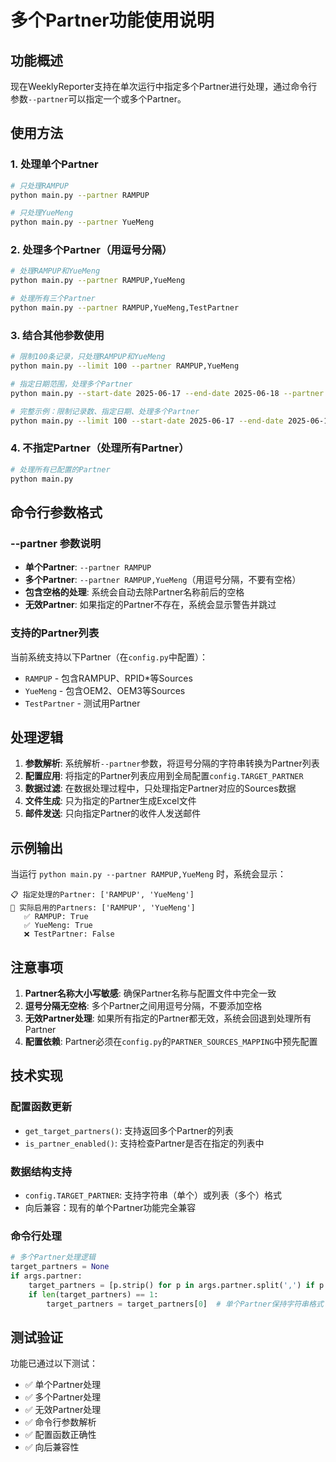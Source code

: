 # 多个Partner功能使用说明

## 功能概述

现在WeeklyReporter支持在单次运行中指定多个Partner进行处理，通过命令行参数`--partner`可以指定一个或多个Partner。

## 使用方法

### 1. 处理单个Partner
```bash
# 只处理RAMPUP
python main.py --partner RAMPUP

# 只处理YueMeng
python main.py --partner YueMeng
```

### 2. 处理多个Partner（用逗号分隔）
```bash
# 处理RAMPUP和YueMeng
python main.py --partner RAMPUP,YueMeng

# 处理所有三个Partner
python main.py --partner RAMPUP,YueMeng,TestPartner
```

### 3. 结合其他参数使用
```bash
# 限制100条记录，只处理RAMPUP和YueMeng
python main.py --limit 100 --partner RAMPUP,YueMeng

# 指定日期范围，处理多个Partner
python main.py --start-date 2025-06-17 --end-date 2025-06-18 --partner RAMPUP,YueMeng

# 完整示例：限制记录数、指定日期、处理多个Partner
python main.py --limit 100 --start-date 2025-06-17 --end-date 2025-06-18 --partner RAMPUP,YueMeng
```

### 4. 不指定Partner（处理所有Partner）
```bash
# 处理所有已配置的Partner
python main.py
```

## 命令行参数格式

### --partner 参数说明
- **单个Partner**: `--partner RAMPUP`
- **多个Partner**: `--partner RAMPUP,YueMeng`（用逗号分隔，不要有空格）
- **包含空格的处理**: 系统会自动去除Partner名称前后的空格
- **无效Partner**: 如果指定的Partner不存在，系统会显示警告并跳过

### 支持的Partner列表
当前系统支持以下Partner（在`config.py`中配置）：
- `RAMPUP` - 包含RAMPUP、RPID*等Sources
- `YueMeng` - 包含OEM2、OEM3等Sources  
- `TestPartner` - 测试用Partner

## 处理逻辑

1. **参数解析**: 系统解析`--partner`参数，将逗号分隔的字符串转换为Partner列表
2. **配置应用**: 将指定的Partner列表应用到全局配置`config.TARGET_PARTNER`
3. **数据过滤**: 在数据处理过程中，只处理指定Partner对应的Sources数据
4. **文件生成**: 只为指定的Partner生成Excel文件
5. **邮件发送**: 只向指定Partner的收件人发送邮件

## 示例输出

当运行 `python main.py --partner RAMPUP,YueMeng` 时，系统会显示：

```
📋 指定处理的Partner: ['RAMPUP', 'YueMeng']
🎯 实际启用的Partners: ['RAMPUP', 'YueMeng']
   ✅ RAMPUP: True
   ✅ YueMeng: True
   ❌ TestPartner: False
```

## 注意事项

1. **Partner名称大小写敏感**: 确保Partner名称与配置文件中完全一致
2. **逗号分隔无空格**: 多个Partner之间用逗号分隔，不要添加空格
3. **无效Partner处理**: 如果所有指定的Partner都无效，系统会回退到处理所有Partner
4. **配置依赖**: Partner必须在`config.py`的`PARTNER_SOURCES_MAPPING`中预先配置

## 技术实现

### 配置函数更新
- `get_target_partners()`: 支持返回多个Partner的列表
- `is_partner_enabled()`: 支持检查Partner是否在指定的列表中

### 数据结构支持
- `config.TARGET_PARTNER`: 支持字符串（单个）或列表（多个）格式
- 向后兼容：现有的单个Partner功能完全兼容

### 命令行处理
```python
# 多个Partner处理逻辑
target_partners = None
if args.partner:
    target_partners = [p.strip() for p in args.partner.split(',') if p.strip()]
    if len(target_partners) == 1:
        target_partners = target_partners[0]  # 单个Partner保持字符串格式
```

## 测试验证

功能已通过以下测试：
- ✅ 单个Partner处理
- ✅ 多个Partner处理
- ✅ 无效Partner处理
- ✅ 命令行参数解析
- ✅ 配置函数正确性
- ✅ 向后兼容性 